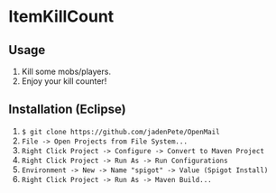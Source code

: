 # ItemKillCount
## Usage
1. Kill some mobs/players.
2. Enjoy your kill counter!

## Installation (Eclipse)
1. `$ git clone https://github.com/jadenPete/OpenMail`
2. `File -> Open Projects from File System...`
3. `Right Click Project -> Configure -> Convert to Maven Project`
4. `Right Click Project -> Run As -> Run Configurations`
5. `Environment -> New -> Name "spigot" -> Value (Spigot Install)`
6. `Right Click Project -> Run As -> Maven Build...`

